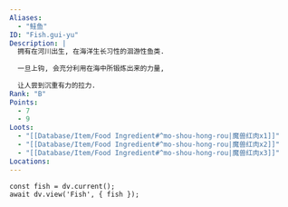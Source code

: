 ```yaml
---
Aliases:
  - "鲑鱼"
ID: "Fish.gui-yu"
Description: |
  拥有在河川出生, 在海洋生长习性的洄游性鱼类.
  
  一旦上钩, 会充分利用在海中所锻炼出来的力量,
  
  让人尝到沉重有力的拉力.
Rank: "B"
Points:
  - 7
  - 9
Loots:
  - "[[Database/Item/Food Ingredient#^mo-shou-hong-rou|魔兽红肉x1]]"
  - "[[Database/Item/Food Ingredient#^mo-shou-hong-rou|魔兽红肉x2]]"
  - "[[Database/Item/Food Ingredient#^mo-shou-hong-rou|魔兽红肉x3]]"
Locations:
---
```

```dataviewjs
const fish = dv.current();
await dv.view('Fish', { fish });
```